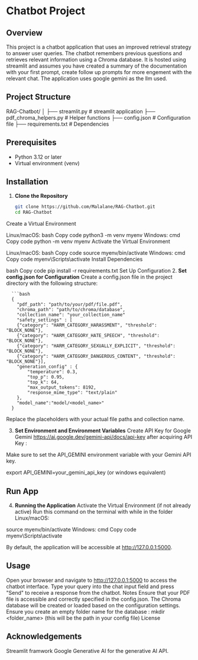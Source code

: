# Chatbot Project

## Overview

This project is a chatbot application that uses an improved retrieval strategy to answer user queries. The chatbot remembers previous questions and retrieves relevant information using a Chroma database. It is hosted using streamlit and assumes you have created a summary of the documentation with your first prompt, create follow up prompts for more engement with the relevant chat. The application uses google gemini as the llm used.

## Project Structure

RAG-Chatbot/ │ ├── streamlit.py # streamlit application ├── pdf_chroma_helpers.py # Helper functions ├── config.json # Configuration file ├── requirements.txt # Dependencies 


## Prerequisites

- Python 3.12 or later
- Virtual environment (venv)

## Installation

1. **Clone the Repository**

   ```bash
   git clone https://github.com/Malalane/RAG-Chatbot.git
   cd RAG-Chatbot
Create a Virtual Environment

Linux/macOS:
bash
Copy code
python3 -m venv myenv
Windows:
cmd
Copy code
python -m venv myenv
Activate the Virtual Environment

Linux/macOS:
bash
Copy code
source myenv/bin/activate
Windows:
cmd
Copy code
myenv\Scripts\activate
Install Dependencies

bash
Copy code
pip install -r requirements.txt
Set Up Configuration
2. **Set config.json for Configuration**
Create a config.json file in the project directory with the following structure:

      ```bash
      {
        "pdf_path": "path/to/your/pdf/file.pdf",
        "chroma_path": "path/to/chroma/database",
        "collection_name": "your_collection_name"
        "safety_settings" : [
        {"category": "HARM_CATEGORY_HARASSMENT", "threshold": "BLOCK_NONE"},
        {"category": "HARM_CATEGORY_HATE_SPEECH", "threshold": "BLOCK_NONE"},
        {"category": "HARM_CATEGORY_SEXUALLY_EXPLICIT", "threshold": "BLOCK_NONE"},
        {"category": "HARM_CATEGORY_DANGEROUS_CONTENT", "threshold": "BLOCK_NONE"}],
        "generation_config" : {
            "temperature": 0.3,
            "top_p": 0.95,
            "top_k": 64,
            "max_output_tokens": 8192,
            "response_mime_type": "text/plain"
        },
        "model_name":"model/<model_name>"
      }
Replace the placeholders with your actual file paths and collection name.

3. **Set Environment and Environment Variables** 
Create API Key for Google Gemini https://ai.google.dev/gemini-api/docs/api-key
after acquiring API Key :

Make sure to set the API_GEMINI environment variable with your Gemini API key.

export API_GEMINI=your_gemini_api_key (or windows equivalent)
## Run App
4. **Running the Application**
Activate the Virtual Environment (if not already active)
Run this command  on the terminal with while in the folder
Linux/macOS:

source myenv/bin/activate
Windows:
cmd
Copy code
myenv\Scripts\activate


By default, the application will be accessible at http://127.0.0.1:5000.
## Usage

Open your browser and navigate to http://127.0.0.1:5000 to access the chatbot interface.
Type your query into the chat input field and press "Send" to receive a response from the chatbot.
Notes
Ensure that your PDF file is accessible and correctly specified in the config.json.
The Chroma database will be created or loaded based on the configuration settings. Ensure you create an empty folder name for the database : mkdir <folder_name> (this will be the path in your config file)
License
## Acknowledgements

Streamlit framwork
Google Generative AI for the generative AI API.




